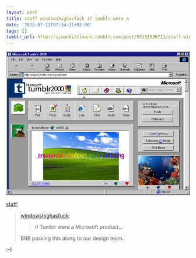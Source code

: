```yaml
---
layout: post
title: staff windowshighasfuck if tumblr were a
date: '2013-07-11T07:34:31+02:00'
tags: []
tumblr_url: http://simondittlmann.tumblr.com/post/55151536711/staff-windowshighasfuck-if-tumblr-were-a
---
```

<img src="/tumblr_files/tumblr_mpmmh6i8xH1sydj82o1_1280.jpg"/><br/><p><a href="http://staff.tumblr.com/post/55088300419/windowshighasfuck-if-tumblr-were-a-microsoft" class="tumblr_blog">staff</a>:</p>

<blockquote><p><a href="http://windowshighasfuck.tumblr.com/post/54923071781/if-tumblr-were-a-microsoft-product" class="tumblr_blog">windowshighasfuck</a>:</p>

<blockquote><p>if Tumblr were a Microsoft product…</p></blockquote>

<p>BRB passing this along to our design team.</p></blockquote>

<p>:-)</p>
